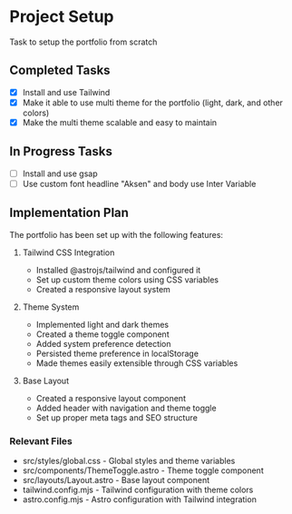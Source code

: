# Project Setup
   
Task to setup the portfolio from scratch
   
## Completed Tasks

- [x] Install and use Tailwind
- [x] Make it able to use multi theme for the portfolio (light, dark, and other colors)
- [x] Make the multi theme scalable and easy to maintain
   
## In Progress Tasks

- [ ] Install and use gsap
- [ ] Use custom font headline "Aksen" and body use Inter Variable
   
## Implementation Plan

The portfolio has been set up with the following features:

1. Tailwind CSS Integration
   - Installed @astrojs/tailwind and configured it
   - Set up custom theme colors using CSS variables
   - Created a responsive layout system

2. Theme System
   - Implemented light and dark themes
   - Created a theme toggle component
   - Added system preference detection
   - Persisted theme preference in localStorage
   - Made themes easily extensible through CSS variables

3. Base Layout
   - Created a responsive layout component
   - Added header with navigation and theme toggle
   - Set up proper meta tags and SEO structure
   
### Relevant Files

- src/styles/global.css - Global styles and theme variables
- src/components/ThemeToggle.astro - Theme toggle component
- src/layouts/Layout.astro - Base layout component
- tailwind.config.mjs - Tailwind configuration with theme colors
- astro.config.mjs - Astro configuration with Tailwind integration
   